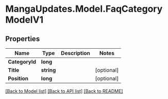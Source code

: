 # MangaUpdates.Model.FaqCategoryModelV1

## Properties

Name | Type | Description | Notes
------------ | ------------- | ------------- | -------------
**CategoryId** | **long** |  | 
**Title** | **string** |  | [optional] 
**Position** | **long** |  | [optional] 

[[Back to Model list]](../README.md#documentation-for-models) [[Back to API list]](../README.md#documentation-for-api-endpoints) [[Back to README]](../README.md)

